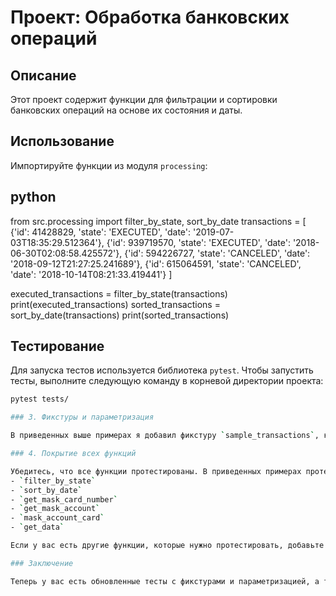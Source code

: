# Проект: Обработка банковских операций

## Описание
Этот проект содержит функции для фильтрации и сортировки банковских операций на основе их состояния и даты.

## Использование
Импортируйте функции из модуля `processing`:

## python
from src.processing import filter_by_state, sort_by_date
transactions = [
    {'id': 41428829, 'state': 'EXECUTED', 'date': '2019-07-03T18:35:29.512364'},
    {'id': 939719570, 'state': 'EXECUTED', 'date': '2018-06-30T02:08:58.425572'},
    {'id': 594226727, 'state': 'CANCELED', 'date': '2018-09-12T21:27:25.241689'},
    {'id': 615064591, 'state': 'CANCELED', 'date': '2018-10-14T08:21:33.419441'}
]

executed_transactions = filter_by_state(transactions)
print(executed_transactions)
sorted_transactions = sort_by_date(transactions)
print(sorted_transactions)

## Тестирование

Для запуска тестов используется библиотека `pytest`. Чтобы запустить тесты, выполните следующую команду в корневой директории проекта:

```bash
pytest tests/

### 3. Фикстуры и параметризация

В приведенных выше примерах я добавил фикстуру `sample_transactions`, которая предоставляет данные для тестов. Также использованы параметризованные тесты для функций `get_mask_card_number` и `get_mask_account`.

### 4. Покрытие всех функций

Убедитесь, что все функции протестированы. В приведенных примерах протестированы следующие функции:
- `filter_by_state`
- `sort_by_date`
- `get_mask_card_number`
- `get_mask_account`
- `mask_account_card`
- `get_data`

Если у вас есть другие функции, которые нужно протестировать, добавьте соответствующие тесты.

### Заключение

Теперь у вас есть обновленные тесты с фикстурами и параметризацией, а также раздел о тестировании в README файле. Убедитесь также, что ваши тесты соответствуют стандартам PEP 8 (например, с помощью flake8), чтобы избежать нарушений стиля.
